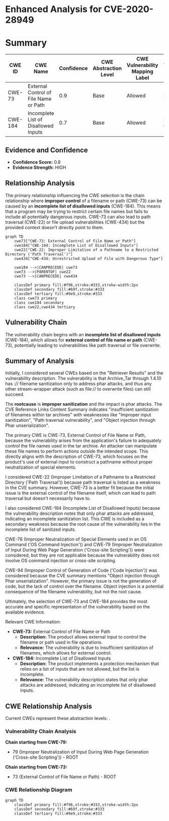 # Enhanced Analysis for CVE-2020-28949

# Summary

| CWE ID | CWE Name | Confidence | CWE Abstraction Level | CWE Vulnerability Mapping Label | CWE-Vulnerability Mapping Notes |
|---|---|---|---|---|---|
| CWE-73 | External Control of File Name or Path | 0.9 | Base | Allowed | Primary CWE |
| CWE-184 | Incomplete List of Disallowed Inputs | 0.7 | Base | Allowed | Secondary CWE |

## Evidence and Confidence

*   **Confidence Score:** 0.8
*   **Evidence Strength:** HIGH

## Relationship Analysis

The primary relationship influencing the CWE selection is the chain relationship where **improper control** of a filename or path (CWE-73) can be caused by an **incomplete list of disallowed inputs** (CWE-184). This means that a program may be trying to restrict certain file names but fails to include all potentially dangerous inputs. CWE-73 can also lead to path traversal (CWE-22) or file upload vulnerabilities (CWE-434) but the provided context doesn't directly point to them.

```mermaid
graph TD
    cwe73["CWE-73: External Control of File Name or Path"]
    cwe184["CWE-184: Incomplete List of Disallowed Inputs"]
    cwe22["CWE-22: Improper Limitation of a Pathname to a Restricted Directory ('Path Traversal')"]
    cwe434["CWE-434: Unrestricted Upload of File with Dangerous Type"]

    cwe184 -->|CANPRECEDE| cwe73
    cwe73 -->|PARENTOF| cwe22
    cwe73 -->|CANPRECEDE| cwe434

    classDef primary fill:#f96,stroke:#333,stroke-width:2px
    classDef secondary fill:#69f,stroke:#333
    classDef tertiary fill:#9e9,stroke:#333
    class cwe73 primary
    class cwe184 secondary
    class cwe22,cwe434 tertiary
```

## Vulnerability Chain

The vulnerability chain begins with an **incomplete list of disallowed inputs** (CWE-184), which allows for **external control of file name or path** (CWE-73), potentially leading to vulnerabilities like path traversal or file overwrite.

## Summary of Analysis

Initially, I considered several CWEs based on the "Retriever Results" and the vulnerability description. The vulnerability is that Archive_Tar through 1.4.10 has :// filename sanitization only to address phar attacks, and thus any other stream-wrapper attack (such as file:// to overwrite files) can still succeed.

The **rootcause** is **improper sanitization** and the impact is phar attacks. The CVE Reference Links Content Summary indicates "insufficient sanitization of filenames within tar archives" with weaknesses like "Improper input sanitization", "Path traversal vulnerability", and "Object injection through Phar unserialization".

The primary CWE is CWE-73, External Control of File Name or Path, because the vulnerability arises from the application's failure to adequately control the file names used in the tar archive. An attacker can manipulate these file names to perform actions outside the intended scope. This directly aligns with the description of CWE-73, which focuses on the product's use of external input to construct a pathname without proper neutralization of special elements.

I considered CWE-22 (Improper Limitation of a Pathname to a Restricted Directory ('Path Traversal')) because path traversal is listed as a weakness in the CVE summary. However, CWE-73 is a better fit because the initial issue is the external control of the filename itself, which *can* lead to path traversal but doesn't necessarily have to.

I also considered CWE-184 (Incomplete List of Disallowed Inputs) because the vulnerability description notes that only phar attacks are addressed, indicating an incomplete sanitization list. This CWE is included as a secondary weakness because the root cause of the vulnerability lies in the incomplete list of sanitized inputs.

CWE-78 (Improper Neutralization of Special Elements used in an OS Command ('OS Command Injection')) and CWE-79 (Improper Neutralization of Input During Web Page Generation ('Cross-site Scripting')) were considered, but they are not applicable because the vulnerability does not involve OS command injection or cross-site scripting.

CWE-94 (Improper Control of Generation of Code ('Code Injection')) was considered because the CVE summary mentions "Object injection through Phar unserialization". However, the primary issue is not the generation of code, but the lack of control over the filename. Object injection is a potential consequence of the filename vulnerability, but not the root cause.

Ultimately, the selection of CWE-73 and CWE-184 provides the most accurate and specific representation of the vulnerability based on the available evidence.

Relevant CWE Information:

*   **CWE-73:** External Control of File Name or Path
    *   **Description:** The product allows external input to control the filename or path used in file operations.
    *   **Relevance:** The vulnerability is due to insufficient sanitization of filenames, which allows for external control.
*   **CWE-184:** Incomplete List of Disallowed Inputs
    *   **Description:** The product implements a protection mechanism that relies on a list of inputs that are not allowed, but the list is incomplete.
    *   **Relevance:** The vulnerability description states that only phar attacks are addressed, indicating an incomplete list of disallowed inputs.


## CWE Relationship Analysis

Current CWEs represent these abstraction levels: .


### Vulnerability Chain Analysis

**Chain starting from CWE-79:**
- 79 (Improper Neutralization of Input During Web Page Generation ('Cross-site Scripting')) - ROOT


**Chain starting from CWE-73:**
- 73 (External Control of File Name or Path) - ROOT



### CWE Relationship Diagram

```mermaid
graph TD
    classDef primary fill:#f96,stroke:#333,stroke-width:2px
    classDef secondary fill:#69f,stroke:#333
    classDef tertiary fill:#9e9,stroke:#333
```